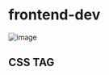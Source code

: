 # frontend-dev


![image](https://user-images.githubusercontent.com/53455867/78132753-431adf00-7458-11ea-875c-706e8772c21a.png)


## CSS TAG
